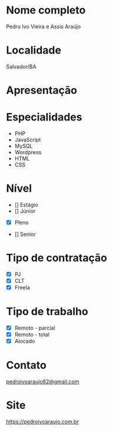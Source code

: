 # Nome completo
Pedro Ivo Vieira e Assis Araújo

# Localidade
Salvador/BA

# Apresentação

# Especialidades
* PHP
* JavaScript
* MySQL
* Wordpress
* HTML
* CSS

# Nível
- [] Estágio 
- [] Júnior 
- [x] Pleno 
- [] Senior

# Tipo de contratação
- [x] PJ 
- [x] CLT 
- [x] Freela

# Tipo de trabalho
- [x] Remoto - parcial 
- [x] Remoto - total 
- [x] Alocado

# Contato
pedroivoaraujo82@gmail.com

# Site
https://pedroivoaraujo.com.br
